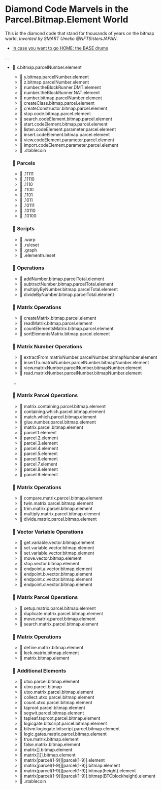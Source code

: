 # Diamond Code Marvels in the Parcel.Bitmap.Element World

This is the diamond code that stand for thousands of years on the bitmap world, *Invented by SMART Umeko @NFTSistersJAPAN*.

- [In case you want to go HOME: the BASE drums](../README.md)

...

- 💎 x.bitmap.parcelNumber.element
  - 💎 y.bitmap.parcelNumber.element
  - 💎 z.bitmap.parcelNumber.element
  - 💎 number.theBlockRunner.DMT.element
  - 💎 number.theBlockRunner.NAT.element
  - 💎 number.bitmap.parcelNumber.element
  - 💎 createClass.bitmap.parcel.element
  - 💎 createConstructor.bitmap.parcel.element
  - 💎 stop.code.bitmap.parcel.element
  - 💎 search.codeElement.bitmap.parcel.element
  - 💎 start.codeElement.bitmap.parcel.element
  - 💎 listen.codeElement.parameter.parcel.element
  - 💎 insert.codeElement.bitmap.parcel.element
  - 💎 view.codeElement.parameter.parcel.element
  - 💎 import.codeElement.parameter.parcel.element
  - 💎 .stablecoin

  ### 💎 Parcels
    - 💎 .11111
    - 💎 .11110
    - 💎 .1110
    - 💎 .1100
    - 💎 .1101
    - 💎 .1011
    - 💎 .10111
    - 💎 .10110
    - 💎 .10100

  ### 💎 Scripts
    - 💎 .warp
    - 💎 .ruleset
    - 💎 .graph
    - 💎 .elementruleset

  ### 💎 Operations
    - 💎 addNumber.bitmap.parcelTotal.element
    - 💎 subtractNumber.bitmap.parcelTotal.element
    - 💎 multiplyByNumber.bitmap.parcelTotal.element
    - 💎 divideByNumber.bitmap.parcelTotal.element

  ### 💎 Matrix Operations
    - 💎 createMatrix.bitmap.parcel.element
    - 💎 readMatrix.bitmap.parcel.element
    - 💎 countElementsMatrix.bitmap.parcel.element
    - 💎 sortElementsMatrix.bitmap.parcel.element

  ### 💎 Matrix Number Operations
    - 💎 extractFrom.matrixNumber.parcelNumber.bitmapNumber.element
    - 💎 insertTo.matrixNumber.parcelNumber.bitmapNumber.element
    - 💎 view.matrixNumber.parcelNumber.bitmapNumber.element
    - 💎 read.matrixNumber.parcelNumber.bitmapNumber.element

  ...

  ### 💎 Matrix Parcel Operations
    - 💎 matrix.containing.parcel.bitmap.element
    - 💎 containing.which.parcel.bitmap.element
    - 💎 match.which.parcel.bitmap.element
    - 💎 glue.number.parcel.bitmap.element
    - 💎 matrix.parcel.bitmap.element
    - 💎 parcel.1.element
    - 💎 parcel.2.element
    - 💎 parcel.3.element
    - 💎 parcel.4.element
    - 💎 parcel.5.element
    - 💎 parcel.6.element
    - 💎 parcel.7.element
    - 💎 parcel.8.element
    - 💎 parcel.9.element

  ### 💎 Matrix Operations
    - 💎 compare.matrix.parcel.bitmap.element
    - 💎 twin.matrix.parcel.bitmap.element
    - 💎 trim.matrix.parcel.bitmap.element
    - 💎 multiply.matrix.parcel.bitmap.element
    - 💎 divide.matrix.parcel.bitmap.element

  ### 💎 Vector Variable Operations
    - 💎 get.variable.vector.bitmap.element
    - 💎 set.variable.vector.bitmap.element
    - 💎 set.variable.vector.bitmap.element
    - 💎 move.vector.bitmap.element
    - 💎 stop.vector.bitmap.element
    - 💎 endpoint.a.vector.bitmap.element
    - 💎 endpoint.b.vector.bitmap.element
    - 💎 endpoint.c.vector.bitmap.element
    - 💎 endpoint.d.vector.bitmap.element

  ### 💎 Matrix Parcel Operations
    - 💎 setup.matrix.parcel.bitmap.element
    - 💎 duplicate.matrix.parcel.bitmap.element
    - 💎 move.matrix.parcel.bitmap.element
    - 💎 search.matrix.parcel.bitmap.element

  ### 💎 Matrix Operations
    - 💎 define.matrix.bitmap.element
    - 💎 lock.matrix.bitmap.element
    - 💎 matrix.bitmap.element

  ### 💎 Additional Elements
    - 💎 utxo.parcel.bitmap.element
    - 💎 utxo.parcel.bitmap
    - 💎 utxo.matrix.parcel.bitmap.element
    - 💎 collect.utxo.parcel.bitmap.element
    - 💎 count.utxo.parcel.bitmap.element
    - 💎 taproot.parcel.bitmap.element
    - 💎 segwit.parcel.bitmap.element
    - 💎 tapleaf.taproot.parcel.bitmap.element
    - 💎 logicgate.bitscript.parcel.bitmap.element
    - 💎 bitvm.logicgate.bitscript.parcel.bitmap.element
    - 💎 logic.gates.matrix.parcel.bitmap.element
    - 💎 true.matrix.bitmap.element
    - 💎 false.matrix.bitmap.element
    - 💎 matrix[].bitmap.element
    - 💎 matrix[][].bitmap.element
    - 💎 matrix[parcel(1-9)][parcel(1-9)].element
    - 💎 matrix[parcel(1-9)][parcel(1-9)].bitmap.element
    - 💎 matrix[parcel(1-9)][parcel(1-9)].bitmap(height).element
    - 💎 matrix[parcel(1-9)][parcel(1-9)].bitmap(BTCblockheight).element
    - 💎 .stablecoin



